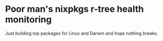 # Poor man's nixpkgs r-tree health monitoring

Just building top packages for Linux and Darwin and hope nothing breaks.